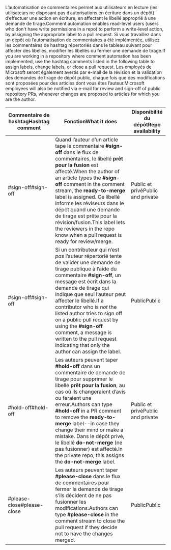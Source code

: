 <span data-ttu-id="64459-101">L’automatisation de commentaires permet aux utilisateurs en lecture (les utilisateurs ne disposant pas d’autorisations en écriture dans un dépôt) d’effectuer une action en écriture, en affectant le libellé approprié à une demande de tirage.</span><span class="sxs-lookup"><span data-stu-id="64459-101">Comment automation enables read-level users (users who don't have write permissions in a repo) to perform a write-level action, by assigning the appropriate label to a pull request.</span></span> <span data-ttu-id="64459-102">Si vous travaillez dans un dépôt où l’automatisation de commentaires a été implémentée, utilisez les commentaires de hashtag répertoriés dans le tableau suivant pour affecter des libellés, modifier les libellés ou fermer une demande de tirage.</span><span class="sxs-lookup"><span data-stu-id="64459-102">If you are working in a repository where comment automation has been implemented, use the hashtag comments listed in the following table to assign labels, change labels, or close a pull request.</span></span> <span data-ttu-id="64459-103">Les employés de Microsoft seront également avertis par e-mail de la révision et la validation des demandes de tirage de dépôt public, chaque fois que des modifications sont proposées pour des articles dont vous êtes l’auteur.</span><span class="sxs-lookup"><span data-stu-id="64459-103">Microsoft employees will also be notified via e-mail for review and sign-off of public repository PRs, whenever changes are proposed to articles for which you are the author.</span></span>


| <span data-ttu-id="64459-104">Commentaire de hashtag</span><span class="sxs-lookup"><span data-stu-id="64459-104">Hashtag comment</span></span> | <span data-ttu-id="64459-105">Fonction</span><span class="sxs-lookup"><span data-stu-id="64459-105">What it does</span></span> | <span data-ttu-id="64459-106">Disponibilité du dépôt</span><span class="sxs-lookup"><span data-stu-id="64459-106">Repo availability</span></span> |
| --- | --- | --- |
| <span data-ttu-id="64459-107">#sign-off</span><span class="sxs-lookup"><span data-stu-id="64459-107">#sign-off</span></span> |<span data-ttu-id="64459-108">Quand l’auteur d’un article tape le commentaire **#sign-off** dans le flux de commentaires, le libellé **prêt pour la fusion** est affecté.</span><span class="sxs-lookup"><span data-stu-id="64459-108">When the author of an article types the **#sign-off** comment in the comment stream, the **ready-to-merge** label is assigned.</span></span> <span data-ttu-id="64459-109">Ce libellé informe les réviseurs dans le dépôt quand une demande de tirage est prête pour la révision/fusion.</span><span class="sxs-lookup"><span data-stu-id="64459-109">This label lets the reviewers in the repo know when a pull request is ready for review/merge.</span></span> |<span data-ttu-id="64459-110">Public et privé</span><span class="sxs-lookup"><span data-stu-id="64459-110">Public and private</span></span> |
| <span data-ttu-id="64459-111">#sign-off</span><span class="sxs-lookup"><span data-stu-id="64459-111">#sign-off</span></span> |<span data-ttu-id="64459-112">Si un contributeur qui n’est *pas* l’auteur répertorié tente de valider une demande de tirage publique à l’aide du commentaire **#sign-off**, un message est écrit dans la demande de tirage qui indique que seul l’auteur peut affecter le libellé.</span><span class="sxs-lookup"><span data-stu-id="64459-112">If a contributor who is *not* the listed author tries to sign off on a public pull request by using the **#sign-off** comment, a message is written to the pull request indicating that only the author can assign the label.</span></span> |<span data-ttu-id="64459-113">Public</span><span class="sxs-lookup"><span data-stu-id="64459-113">Public</span></span> |
| <span data-ttu-id="64459-114">#hold-off</span><span class="sxs-lookup"><span data-stu-id="64459-114">#hold-off</span></span> |<span data-ttu-id="64459-115">Les auteurs peuvent taper **#hold-off** dans un commentaire de demande de tirage pour supprimer le libellé **prêt pour la fusion**, au cas où ils changeraient d’avis ou feraient une erreur.</span><span class="sxs-lookup"><span data-stu-id="64459-115">Authors can type **#hold-off** in a PR comment to remove the **ready-to-merge** label--in case they change their mind or make a mistake.</span></span> <span data-ttu-id="64459-116">Dans le dépôt privé, le libellé **do-not-merge** (ne pas fusionner) est affecté.</span><span class="sxs-lookup"><span data-stu-id="64459-116">In the private repo, this assigns the **do-not-merge** label.</span></span> |<span data-ttu-id="64459-117">Public et privé</span><span class="sxs-lookup"><span data-stu-id="64459-117">Public and private</span></span> |
| <span data-ttu-id="64459-118">#please-close</span><span class="sxs-lookup"><span data-stu-id="64459-118">#please-close</span></span> |<span data-ttu-id="64459-119">Les auteurs peuvent taper **#please-close** dans le flux de commentaires pour fermer la demande de tirage s’ils décident de ne pas fusionner les modifications.</span><span class="sxs-lookup"><span data-stu-id="64459-119">Authors can type **#please-close** in the comment stream to close the pull request if they decide not to have the changes merged.</span></span> |<span data-ttu-id="64459-120">Public</span><span class="sxs-lookup"><span data-stu-id="64459-120">Public</span></span> |
